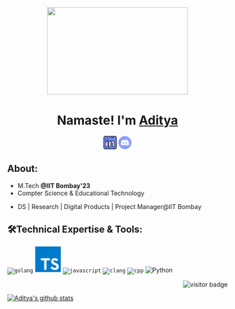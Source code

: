 
<div align="center">
   <img src="https://media.giphy.com/media/v1.Y2lkPTc5MGI3NjExcnR1ZGZpbW1xd3JkaTczaG9nbG91YzdmYzRzaGsyZHo4c2p3ZzBnbCZlcD12MV9pbnRlcm5hbF9naWZfYnlfaWQmY3Q9Zw/5zIGluztYuxg1vlTiJ/source.gif" height="200" width="80%">
   <h1> Namaste! I'm <a href> Aditya </a>  </h1>
    <p align='center'>
<a href="https://www.linkedin.com/in/adityapanwar01/"><img height="30" src="https://raw.githubusercontent.com/8bithemant/8bithemant/master/linkedin.png?raw=true"></a>
<a href="https://www.discord.com/adityap94/"><img height="30" src="https://raw.githubusercontent.com/adityapanwar94/adityapanwar94/main/assets/discord-round.svg?token=GHSAT0AAAAAACKPFKXX5GJIRQBRMDDS2QMEZLUMLVQ"></a>
 </p>
    </div>
    
## About:
* M.Tech **@IIT Bombay'23**
* Compter Science & Educational Technology
- DS | Research | Digital Products | Project Manager@IIT Bombay

## 🛠️Technical Expertise & Tools:
<code><img height="60" src="https://user-images.githubusercontent.com/68580920/133027392-c2f0c079-4d8d-45b9-a7ce-c2bc095b240f.png" alt="golang"></code>
<code><img height="60" src="https://github.com/devicons/devicon/blob/master/icons/typescript/typescript-original.svg" alt="javascript"></code>
<code><img height="60" src="https://user-images.githubusercontent.com/68580920/155930032-33a35b75-dcc1-4259-bfe6-b67ee3f12804.png" alt="javascript"></code>
<code><img height="60" src="https://user-images.githubusercontent.com/68580920/224957808-9f6caeae-cbf4-46d4-b7ed-b08b30b369c2.png" alt="clang"></code>
<code><img height="60" src="https://user-images.githubusercontent.com/68580920/224958798-c16e8949-2e8d-4605-aed0-ed84e1ae511a.png" alt="cpp"></code>
![Python](https://img.shields.io/badge/python-3670A0?style=for-the-badge&logo=python&logoColor=ffdd54)

  
<p  align="right"><img src="https://visitor-badge.laobi.icu/badge?page_id=adityapanwar94" alt="visitor badge"/></p>

[![Aditya's github stats](https://github-readme-stats.vercel.app/api?username=adityapanwar94&show_icons=true&title_color=fff&icon_color=79ff97&text_color=9f9f9f&bg_color=151515&count_private=true&hide=issues,contribution)](https://https://github.com/adityapanwar94)
